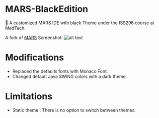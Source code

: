 
# MARS-BlackEdition
🔭 A customized MARS IDE with black Theme under the ISS296 course at MedTech.

A fork of [MARS](http://courses.missouristate.edu/KenVollmar/mars/)
Screenshot:
![alt text](https://i.imgur.com/kvD1kzq.png)

# Modifications
- Replaced the defaults fonts with Monaco Font.
- Changed default Java SWING colors with a dark theme.

# Limitations
- Static theme : There is no option to switch between themes.


